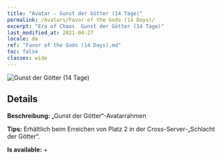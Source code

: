```yaml
---
title: "Avatar - Gunst der Götter (14 Tage)"
permalink: /Avatars/Favor of the Gods (14 Days)/
excerpt: "Era of Chaos  Gunst der Götter (14 Tage)"
last_modified_at: 2021-04-27
locale: de
ref: "Favor of the Gods (14 Days).md"
toc: false
classes: wide
---
```

 ![Gunst der Götter (14 Tage)](/images/a/avatarFrame_62.png)

## Details

 **Beschreibung:** „Gunst der Götter“-Avatarrahmen 

 **Tips:** Erhältlich beim Erreichen von Platz 2 in der Cross-Server-„Schlacht der Götter“. 

 **Is available:**  + 

